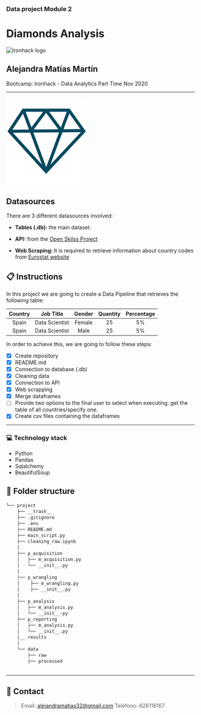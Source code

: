 ### Data project Module 2
# Diamonds Analysis 

![Ironhack logo](https://i.imgur.com/1QgrNNw.png)

## Alejandra Matías Martín

Bootcamp: Ironhack - Data Analytics Part Time Nov 2020

---

![image info](./images/diamond.png)	

## Datasources

There are 3 different datasources involved:

- <strong>Tables (.db): </strong> the main dataset.

- <strong>API:</strong> from the [Open Skilss Project](http://dataatwork.org/data/)

- <strong>Web Scraping: </strong> It is required to retrieve information about country codes from [Eurostat website](https://ec.europa.eu/eurostat/statistics-explained/index.php/Glossary:Country_codes)


## :clipboard: Instructions

In this project we are going to create a Data Pipeline that retrieves the following table:

| Country       | Job Title      | Gender | Quantity | Percentage |
| :-----------: |:-------------: | :-----:| :-------:| :---------:|
| Spain         | Data Scientist | Female | 25       | 5%         | 
| Spain         | Data Scientist | Male   | 25       | 5%         |

In order to achieve this, we are going to follow these steps: 
- [x] Create repository
- [x] README.md
- [x] Connection to database (.db)
- [x] Cleaning data
- [x] Connection to API
- [x] Web scrapping
- [x] Merge dataframes
- [ ] Provide two options to the final user to select when executing: get the table of all countries/specify one.
- [x] Create csv files containing the dataframes
___
### :computer: **Technology stack**
- Python
- Pandas
- Sqlalchemy
- BeautifulSoup


## :file_folder: Folder structure
```
└── project
    ├── __trash__
    ├── .gitignore
    ├── .env
    ├── README.md
    ├── main_script.py
    ├── cleaning_raw.ipynb
    |
    ├── p_acquisition
    │   ├── m_acquisition.py
    │   └── __init__.py
    |
    |── p_wrangling
    |    ├── m_wrangling.py
    |    ├── __init__.py
    |   
    ├── p_analysis
    │   ├── m_analysis.py
    │   └── __init__-py
    ├── p_reporting
    │   ├── m_analysis.py
    │   └── __init__.py
    |__ results
    |
    └── data
        ├── raw
        ├── processed
    
```
	
---

## :love_letter: Contact
> Email: <alejandramatias32@gmail.com>
> Teléfono: 626118167
